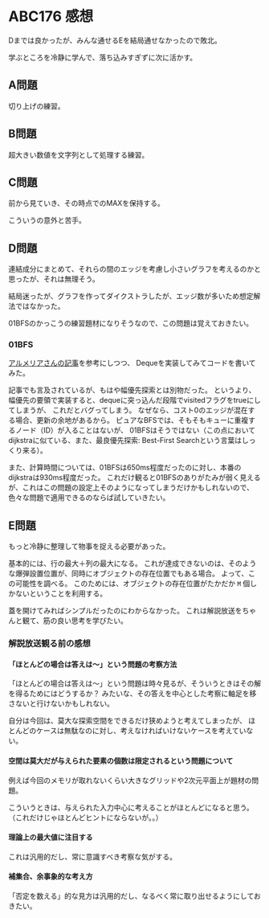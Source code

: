 # ABC176 感想

Dまでは良かったが、みんな通せるEを結局通せなかったので敗北。

学ぶところを冷静に学んで、落ち込みすぎずに次に活かす。

## A問題

切り上げの練習。

## B問題

超大きい数値を文字列として処理する練習。

## C問題

前から見ていき、その時点でのMAXを保持する。

こういうの意外と苦手。

## D問題

連結成分にまとめて、それらの間のエッジを考慮し小さいグラフを考えるのかと思ったが、それは無理そう。

結局迷ったが、グラフを作ってダイクストラしたが、エッジ数が多いため想定解法ではなかった。

01BFSのかっこうの練習題材になりそうなので、この問題は覚えておきたい。

### 01BFS

[アルメリアさんの記事](https://betrue12.hateblo.jp/entry/2018/12/08/000020)を参考にしつつ、
Dequeを実装してみてコードを書いてみた。

記事でも言及されているが、もはや幅優先探索とは別物だった。
というより、幅優先の要領で実装すると、dequeに突っ込んだ段階でvisitedフラグをtrueにしてしまうが、
これだとバグってしまう。
なぜなら、コスト0のエッジが混在する場合、更新の余地があるから。
ピュアなBFSでは、そもそもキューに重複するノード（ID）が入ることはないが、
01BFSはそうではない（この点においてdijkstraに似ている、また、最良優先探索: Best-First Searchという言葉はしっくり来る）。

また、計算時間については、01BFSは650ms程度だったのに対し、本番のdijkstraは930ms程度だった。
これだけ観ると01BFSのありがたみが弱く見えるが、これはこの問題の設定上そのようになってしまうだけかもしれないので、
色々な問題で適用できるのならば試していきたい。

## E問題

もっと冷静に整理して物事を捉える必要があった。

基本的には、行の最大＋列の最大になる。
これが達成できないのは、そのような爆弾設置位置が、同時にオブジェクトの存在位置でもある場合。
よって、この可能性を調べる。
このためには、オブジェクトの存在位置がたかだか `M` 個しかないということを利用する。

蓋を開けてみればシンプルだったのにわからなかった。
これは解説放送をちゃんと観て、筋の良い思考を学びたい。

### 解説放送観る前の感想

#### 「ほとんどの場合は答えは〜」という問題の考察方法

「ほとんどの場合は答えは〜」という問題は時々見るが、そういうときはその解を得るためにはどうするか？
みたいな、その答えを中心とした考察に軸足を移さないと行けないかもしれない。

自分は今回は、莫大な探索空間をできるだけ狭めようと考えてしまったが、
ほとんどのケースは無駄なのに対し、考えなければいけないケースを考えていない。

#### 空間は莫大だが与えられた要素の個数は限定されるという問題について

例えば今回のメモリが取れないくらい大きなグリッドや2次元平面上が題材の問題。

こういうときは、与えられた入力中心に考えることがほとんどになると思う。
（これだけじゃほとんどヒントにならないが。。）

#### 理論上の最大値に注目する

これは汎用的だし、常に意識すべき考察な気がする。

#### 補集合、余事象的な考え方

「否定を数える」的な見方は汎用的だし、なるべく常に取り出せるようにしておきたい。

